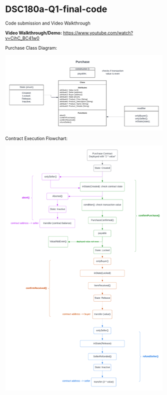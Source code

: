 # DSC180a-Q1-final-code
Code submission and Video Walkthrough

**Video Walkthrough/Demo:** https://www.youtube.com/watch?v=CihC_BC41w0


Purchase Class Diagram:

![alt text](https://github.com/matin-g/DSC180a-Q1-final-code/blob/main/DiagramImages/classDiagram.png?raw=true)

Contract Execution Flowchart:

![alt text](https://github.com/matin-g/DSC180a-Q1-final-code/blob/main/DiagramImages/contractExecutionFlowchart.png?raw=true)
